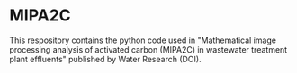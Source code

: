 # MIPA2C
This respository contains the python code used in "Mathematical image processing analysis of activated carbon (MIPA2C) in wastewater treatment plant effluents" published by Water Research (DOI).

